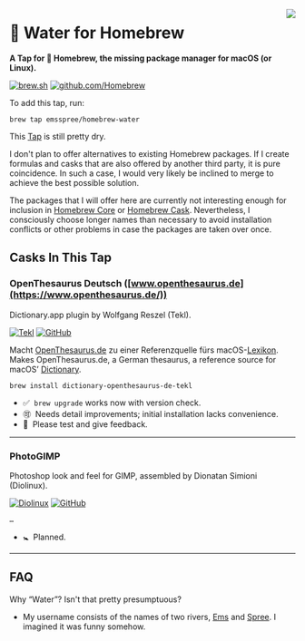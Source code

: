 <img src="https://docs.brew.sh/assets/img/apple-touch-icon.png" align="right"><!--img src="https://docs.brew.sh/assets/img/homebrew-256x256.png"-->

🚰 Water for Homebrew
=====================

**A Tap for 🍺 Homebrew, the missing package manager for macOS (or Linux).**

[![brew.sh](https://img.shields.io/badge/WWW-brew.sh-yellow?logo=homebrew&logoColor=white&labelColor=gray)](https://brew.sh/)
[![github.com/Homebrew](https://img.shields.io/badge/-Homebrew%2F…-yellow?logo=github&labelColor=gray)](https://github.com/Homebrew)

To add this tap, run:

    brew tap emsspree/homebrew-water

This [Tap](https://docs.brew.sh/Taps) is still pretty dry.

I don't plan to offer alternatives to existing Homebrew packages. If I create formulas and casks that are also offered by another third party, it is pure coincidence. In such a case, I would very likely be inclined to merge to achieve the best possible solution.

The packages that I will offer here are currently not interesting enough for inclusion in [Homebrew Core](https://github.com/Homebrew/homebrew-core) or [Homebrew Cask](https://github.com/Homebrew/homebrew-cask). Nevertheless, I consciously choose longer names than necessary to avoid installation conflicts or other problems in case the packages are taken over once.

## Casks In This Tap

<!---->

### OpenThesaurus Deutsch ([www.openthesaurus.de](https://www.openthesaurus.de/))

<!--img src="https://github.com/Tekl/openthesaurus-deutsch/raw/master/images/manual%20installation/dict-inst-3cursor.png" align="right"-->

Dictionary.app plugin by Wolfgang Reszel (Tekl).

[![Tekl](https://img.shields.io/badge/WWW-Tekl-9cf?labelColor=gray)](https://tekl.de/)
[![GitHub](https://img.shields.io/badge/-Tekl%2Fopenthesaurus--deutsch-ddf?logo=github&labelColor=gray)](https://github.com/Tekl/openthesaurus-deutsch)
<!--[![GPL 3.0](https://img.shields.io/badge/GPL-3.0-9d5)](https://github.com/Tekl/openthesaurus-deutsch/blob/master/LICENSE)-->

Macht [OpenThesaurus.de](https://www.openthesaurus.de/) zu einer Referenzquelle fürs macOS-[Lexikon](https://en.wikipedia.org/wiki/Dictionary_(software)).<br>
Makes&nbsp;OpenThesaurus.de, a German thesaurus, a reference source for macOS’&nbsp;[Dictionary](https://en.wikipedia.org/wiki/Dictionary_(software)).

    brew install dictionary-openthesaurus-de-tekl

+ ✅&#x2000;`brew upgrade` works now with version check.
+ 🉑&#x2000;Needs detail improvements; initial installation lacks convenience.
+ 📣&#x2000;Please test and give feedback.

---

<!---->

### PhotoGIMP

Photoshop look and feel for GIMP, assembled by Dionatan Simioni (Diolinux).

[![Diolinux](https://img.shields.io/badge/WWW-Diolinux-9cf?labelColor=gray)](http://www.diolinux.com.br/)
[![GitHub](https://img.shields.io/badge/-Diolinux%2FPhotoGIMP-ddf?logo=github&labelColor=gray)](https://github.com/Diolinux/PhotoGIMP)

    …
<!-- brew install --cask photogimp -->

+ 🚼&#x2000;Planned.

---

<!---->
<!--
### Alternative libreoffice-language-pack Installer

Alternative Installer for 

A Better Installer for LibreOffice Language Packs on macOS

… [LibreOffice](https://www.libreoffice.org/) … The Document Foundation
    …
-->
<!--libreoffice-language-pack-USAIN
        ultraschnelle        automatische installation
        unglaublich schnelle automatische installation-->
<!--
[![GitHub](https://img.shields.io/badge/-emsspree%2F!!!!!-9cf?logo=github&labelColor=gray)](https://github.com/emsspree/!!!!!)

+ 🚼&#x2000;Planned.

---
-->
<!---->

## FAQ

Why “Water”? Isn't that pretty presumptuous?

+ My username consists of the names of two rivers, [Ems](https://en.wikipedia.org/wiki/Ems_(river)) and [Spree](https://en.wikipedia.org/wiki/Spree_(river)). I imagined it was funny somehow.
